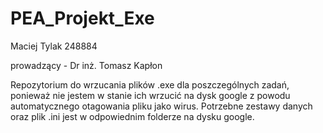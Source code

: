 # PEA_Projekt_Exe

Maciej Tylak 248884

prowadzący - Dr inż. Tomasz Kapłon

Repozytorium do wrzucania plików .exe dla poszczególnych zadań, ponieważ nie jestem w stanie ich wrzucić na dysk google z powodu automatycznego otagowania pliku jako wirus. Potrzebne zestawy danych oraz plik .ini jest w odpowiednim folderze na dysku google.
